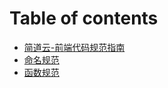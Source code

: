 # Table of contents

* [简道云-前端代码规范指南](README.md)
* [命名规范](ming-ming-gui-fan.md)
* [函数规范](han-shu-gui-fan.md)
